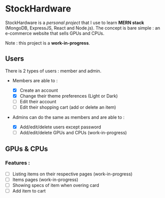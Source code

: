 # StockHardware

StockHardware is a _personal project_ that I use to learn **MERN stack** (MongoDB, ExpressJS, React and Node.js). The concept is bare simple : an e-commerce website that sells GPUs and CPUs.

Note : this project is a **work-in-progress**.

## Users

There is 2 types of users : member and admin.

- Members are able to :

  - [x] Create an account
  - [x] Change their theme preferences (Light or Dark)
  - [ ] Edit their account
  - [ ] Edit their shopping cart (add or delete an item)

- Admins can do the same as members and are able to :
  - [x] Add/edit/delete users except password
  - [ ] Add/edit/delete GPUs and CPUs (work-in-progress)

## GPUs & CPUs

### Features :

- [ ] Listing items on their respective pages (work-in-progress)
- [ ] Items pages (work-in-progress)
- [ ] Showing specs of item when overing card
- [ ] Add item to cart
